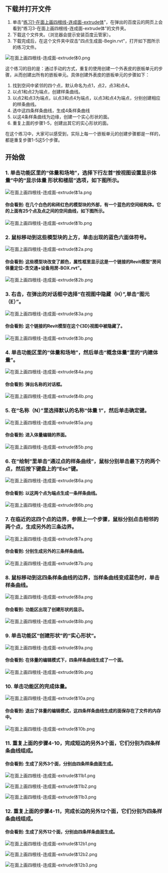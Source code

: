 ## 下载并打开文件

1. 单击“[练习1-在面上画四根线-连成面-extrude体](http://pan.baidu.com/s/1ntPuC2l)”，在弹出的百度云的网页上会看到“练习3-在面上画四根线-连成面-extrude体”的文件夹。
2. 下载这个文件夹。（浏览器会提示安装百度云管家）。
3. 下载完成后，在这个文件夹中双击"四点生成面-Begin.rvt"，打开如下图所示的练习文件。

![在面上画四根线-连成面-extrude体0.png](/images/在面上画四根线-连成面-extrude体/在面上画四根线-连成面-extrude体0.png)

这个练习的目的是：通过手动的方式，重复的使用创建一个外表皮的嵌板单元的步骤，从而创建出所有的嵌板单元。具体创建外表皮的嵌板单元的步骤如下：

1. 找到空间中紧邻的四个点，默认命名为点1，点2，点3和点4。
2. 以点1和点2为端点，创建样条曲线。
3. 以点2和点3为端点，以点3和点4为端点，以点3和点4为端点，分别创建相应的样条曲线。
4. 选中这四条样条曲线，生成4条样条曲线
5. 以这4条样条曲线为边缘，创建一个实心形状的面。
6. 重复上面的步骤1-5，创建出其它的实心形状的面。

在这个练习中，大家可以感受到，实际上每一个嵌板单元的创建步骤都是一样的，都是重复步骤1-5这5个步骤。

## 开始做

### 1. 单击功能区里的“体量和场地”，选择下行左首“按视图设置显示体量”中的“显示体量 形状和楼层”选项，如下图所示。

![在面上画四根线-连成面-extrude体1a.png](/images/在面上画四根线-连成面-extrude体/在面上画四根线-连成面-extrude体1a.png)

#### 你会看到: 在几个白色的和砖红色的模型块的外部，有一个蓝色的空间结构体。它的上面有25个点及点之间的空间曲线，如下图所示。

![在面上画四根线-连成面-extrude体1b.png](/images/在面上画四根线-连成面-extrude体/在面上画四根线-连成面-extrude体1b.png)

### 2. 鼠标移动到这些模型块的上方，单击出现的蓝色六面体符号。

![在面上画四根线-连成面-extrude体2a.png](/images/在面上画四根线-连成面-extrude体/在面上画四根线-连成面-extrude体2a.png)

#### 你会看到: 这些模型块改变了颜色，属性框里显示这是一个链接的Revit模型“房间体量定位-含交通+设备用房-BOX.rvt”。

![在面上画四根线-连成面-extrude体2b.png](/images/在面上画四根线-连成面-extrude体/在面上画四根线-连成面-extrude体2b.png)

### 3. 右击，在弹出的对话框中选择“在视图中隐藏（H）”,单击“图元（E）”。

![在面上画四根线-连成面-extrude体3a.png](/images/在面上画四根线-连成面-extrude体/在面上画四根线-连成面-extrude体3a.png)

#### 你会看到: 这个链接的Revit模型在这个{3D}视图中被隐藏了。

![在面上画四根线-连成面-extrude体3b.png](/images/在面上画四根线-连成面-extrude体/在面上画四根线-连成面-extrude体3b.png)

### 4. 单击功能区里的“体量和场地”，然后单击“概念体量”里的“内建体量”。

![在面上画四根线-连成面-extrude体4a.png](/images/在面上画四根线-连成面-extrude体/在面上画四根线-连成面-extrude体4a.png)

#### 你会看到: 弹出名称的对话框。

![在面上画四根线-连成面-extrude体4b.png](/images/在面上画四根线-连成面-extrude体/在面上画四根线-连成面-extrude体4b.png)

### 5. 在“名称（N）”里选择默认的名称“体量 1”，然后单击确定键。

![在面上画四根线-连成面-extrude体5a.png](/images/在面上画四根线-连成面-extrude体/在面上画四根线-连成面-extrude体5a.png)

#### 你会看到: 进入体量编辑的界面。

![在面上画四根线-连成面-extrude体5b.png](/images/在面上画四根线-连成面-extrude体/在面上画四根线-连成面-extrude体5b.png)

### 6. 在“绘制”里单击“通过点的样条曲线”，鼠标分别单击最下方的两个点，然后按下键盘上的“Esc”键。

![在面上画四根线-连成面-extrude体6a.png](/images/在面上画四根线-连成面-extrude体/在面上画四根线-连成面-extrude体6a.png)

#### 你会看到: 以这两个点为端点生成一条样条曲线。

![在面上画四根线-连成面-extrude体6b.png](/images/在面上画四根线-连成面-extrude体/在面上画四根线-连成面-extrude体6b.png)

### 7. 在临近的这四个点的边界，参照上一个步骤，鼠标分别点击相邻的两个点，生成另外的三条边界。

![在面上画四根线-连成面-extrude体7a.png](/images/在面上画四根线-连成面-extrude体/在面上画四根线-连成面-extrude体7a.png)

#### 你会看到: 分别生成另外的三条样条曲线。

![在面上画四根线-连成面-extrude体7b.png](/images/在面上画四根线-连成面-extrude体/在面上画四根线-连成面-extrude体7b.png)

### 8. 鼠标移动到这四条样条曲线的边界，当样条曲线变成蓝色时，单击样条曲线。

![在面上画四根线-连成面-extrude体8a.png](/images/在面上画四根线-连成面-extrude体/在面上画四根线-连成面-extrude体8a.png)

#### 你会看到: 功能区出现了创建形状的显示。

![在面上画四根线-连成面-extrude体8b.png](/images/在面上画四根线-连成面-extrude体/在面上画四根线-连成面-extrude体8b.png)

### 9. 单击功能区“创建形状”的“实心形状”。

![在面上画四根线-连成面-extrude体9a.png](/images/在面上画四根线-连成面-extrude体/在面上画四根线-连成面-extrude体9a.png)

#### 你会看到: 在体量的编辑模式下，四条样条曲线生成了一个面。

![在面上画四根线-连成面-extrude体9b.png](/images/在面上画四根线-连成面-extrude体/在面上画四根线-连成面-extrude体9b.png)

### 10. 单击功能区的完成体量。

![在面上画四根线-连成面-extrude体10a.png](/images/在面上画四根线-连成面-extrude体/在面上画四根线-连成面-extrude体10a.png)

#### 你会看到: 退出了体量的编辑模式，这四条样条曲线生成的面保存在了文件的内存中。

![在面上画四根线-连成面-extrude体10b.png](/images/在面上画四根线-连成面-extrude体/在面上画四根线-连成面-extrude体10b.png)

### 11. 重复上面的步骤4-10，完成短边的另外3个面，它们分别为四条样条曲线组成。

#### 你会看到: 生成了另外3个面，分别由四条样条曲面生成。

![在面上画四根线-连成面-extrude体11b1.png](/images/在面上画四根线-连成面-extrude体/在面上画四根线-连成面-extrude体11b1.png)

![在面上画四根线-连成面-extrude体11b2.png](/images/在面上画四根线-连成面-extrude体/在面上画四根线-连成面-extrude体11b2.png)

![在面上画四根线-连成面-extrude体11b3.png](/images/在面上画四根线-连成面-extrude体/在面上画四根线-连成面-extrude体11b3.png)

### 12. 重复上面的步骤4-11，完成长边的另外12个面，它们分别为四条样条曲线组成。

#### 你会看到: 生成了另外12个面，分别由四条样条曲面生成。

![在面上画四根线-连成面-extrude体12b1.png](/images/在面上画四根线-连成面-extrude体/在面上画四根线-连成面-extrude体12b1.png)

![在面上画四根线-连成面-extrude体12b2.png](/images/在面上画四根线-连成面-extrude体/在面上画四根线-连成面-extrude体12b2.png)

![在面上画四根线-连成面-extrude体12b3.png](/images/在面上画四根线-连成面-extrude体/在面上画四根线-连成面-extrude体12b3.png)